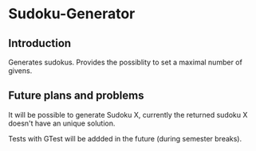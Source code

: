 # Sudoku-Generator

## Introduction
Generates sudokus. Provides the possiblity to set a maximal number of givens.

## Future plans and problems
It will be possible to generate Sudoku X, currently the returned sudoku X doesn't have an unique solution.

Tests with GTest will be addded in the future (during semester breaks).
